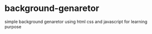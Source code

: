 # background-genaretor
simple background genaretor using html css and javascript for learning purpose
